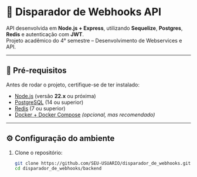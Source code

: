 # 🚀 Disparador de Webhooks API

API desenvolvida em **Node.js + Express**, utilizando **Sequelize**, **Postgres**, **Redis** e autenticação com **JWT**.  
Projeto acadêmico do 4° semestre – Desenvolvimento de Webservices e API.

---

## 📌 Pré-requisitos

Antes de rodar o projeto, certifique-se de ter instalado:

- [Node.js](https://nodejs.org/) (versão **22.x** ou próxima)
- [PostgreSQL](https://www.postgresql.org/) (14 ou superior)
- [Redis](https://redis.io/) (7 ou superior)
- [Docker + Docker Compose](https://www.docker.com/) *(opcional, mas recomendado)*

---

## ⚙️ Configuração do ambiente

1. Clone o repositório:
   ```bash
   git clone https://github.com/SEU-USUARIO/disparador_de_webhooks.git
   cd disparador_de_webhooks/backend